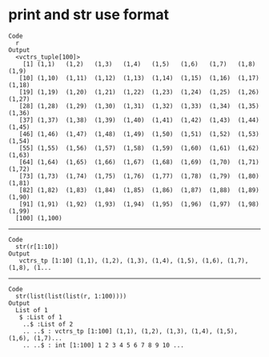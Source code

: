 # print and str use format

    Code
      r
    Output
      <vctrs_tuple[100]>
        [1] (1,1)   (1,2)   (1,3)   (1,4)   (1,5)   (1,6)   (1,7)   (1,8)   (1,9)  
       [10] (1,10)  (1,11)  (1,12)  (1,13)  (1,14)  (1,15)  (1,16)  (1,17)  (1,18) 
       [19] (1,19)  (1,20)  (1,21)  (1,22)  (1,23)  (1,24)  (1,25)  (1,26)  (1,27) 
       [28] (1,28)  (1,29)  (1,30)  (1,31)  (1,32)  (1,33)  (1,34)  (1,35)  (1,36) 
       [37] (1,37)  (1,38)  (1,39)  (1,40)  (1,41)  (1,42)  (1,43)  (1,44)  (1,45) 
       [46] (1,46)  (1,47)  (1,48)  (1,49)  (1,50)  (1,51)  (1,52)  (1,53)  (1,54) 
       [55] (1,55)  (1,56)  (1,57)  (1,58)  (1,59)  (1,60)  (1,61)  (1,62)  (1,63) 
       [64] (1,64)  (1,65)  (1,66)  (1,67)  (1,68)  (1,69)  (1,70)  (1,71)  (1,72) 
       [73] (1,73)  (1,74)  (1,75)  (1,76)  (1,77)  (1,78)  (1,79)  (1,80)  (1,81) 
       [82] (1,82)  (1,83)  (1,84)  (1,85)  (1,86)  (1,87)  (1,88)  (1,89)  (1,90) 
       [91] (1,91)  (1,92)  (1,93)  (1,94)  (1,95)  (1,96)  (1,97)  (1,98)  (1,99) 
      [100] (1,100)

---

    Code
      str(r[1:10])
    Output
       vctrs_tp [1:10] (1,1), (1,2), (1,3), (1,4), (1,5), (1,6), (1,7), (1,8), (1...

---

    Code
      str(list(list(list(r, 1:100))))
    Output
      List of 1
       $ :List of 1
        ..$ :List of 2
        .. ..$ : vctrs_tp [1:100] (1,1), (1,2), (1,3), (1,4), (1,5), (1,6), (1,7)...
        .. ..$ : int [1:100] 1 2 3 4 5 6 7 8 9 10 ...

